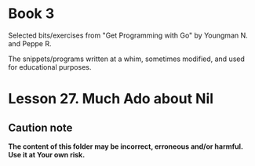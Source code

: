 # Book 3

Selected bits/exercises from "Get Programming with Go" by Youngman N. and Peppe R.

The snippets/programs written at a whim, sometimes modified, and used for educational purposes.

# Lesson 27. Much Ado about Nil

## Caution note

**The content of this folder may be incorrect, erroneous and/or harmful. Use it at Your own risk.**
